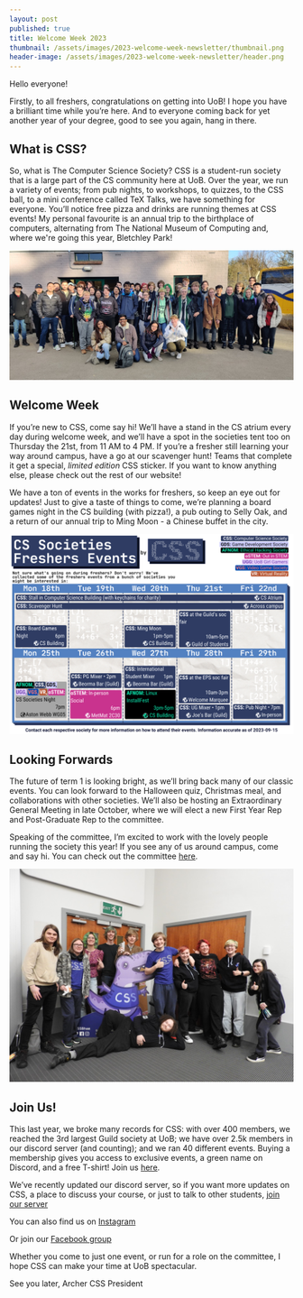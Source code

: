```yaml
---
layout: post
published: true
title: Welcome Week 2023
thumbnail: /assets/images/2023-welcome-week-newsletter/thumbnail.png
header-image: /assets/images/2023-welcome-week-newsletter/header.png
---
```

Hello everyone!

Firstly, to all freshers, congratulations on getting into UoB! I hope you have a brilliant time while you’re here. And to everyone coming back for yet another year of your degree, good to see you again, hang in there.

## What is CSS?

So, what is The Computer Science Society? CSS is a student-run society that is a large part of the CS community here at UoB. Over the year, we run a variety of events; from pub nights, to workshops, to quizzes, to the CSS ball, to a mini conference called TeX Talks, we have something for everyone. You’ll notice free pizza and drinks are running themes at CSS events! My personal favourite is an annual trip to the birthplace of computers, alternating from The National Museum of Computing and, where we're going this year, Bletchley Park!

![](/assets/images/2023-welcome-week-newsletter/tnmoc.jpg)

## Welcome Week

If you’re new to CSS, come say hi! We’ll have a stand in the CS atrium every day during welcome week, and we’ll have a spot in the societies tent too on Thursday the 21st, from 11 AM to 4 PM. If you’re a fresher still learning your way around campus, have a go at our scavenger hunt! Teams that complete it get a special, *limited edition* CSS sticker. If you want to know anything else, please check out the rest of our website!

We have a ton of events in the works for freshers, so keep an eye out for updates! Just to give a taste of things to come, we’re planning a board games night in the CS building (with pizza!), a pub outing to Selly Oak, and a return of our annual trip to Ming Moon - a Chinese buffet in the city.

![](/assets/images/2023-welcome-week-newsletter/calendar.png)

## Looking Forwards

The future of term 1 is looking bright, as we’ll bring back many of our classic events. You can look forward to the Halloween quiz, Christmas meal, and collaborations with other societies. We’ll also be hosting an Extraordinary General Meeting in late October, where we will elect a new First Year Rep and Post-Graduate Rep to the committee.

Speaking of the committee, I’m excited to work with the lovely people running the society this year! If you see any of us around campus, come and say hi. You can check out the committee [here](/committee).

![](/assets/images/2023-welcome-week-newsletter/committee.jpg)

## Join Us!

This last year, we broke many records for CSS: with over 400 members, we reached the 3rd largest Guild society at UoB; we have over 2.5k members in our discord server (and counting); and we ran 40 different events. Buying a membership gives you access to exclusive events, a green name on Discord, and a free T-shirt! Join us [here](/join).

We’ve recently updated our discord server, so if you want more updates on CSS, a place to discuss your course, or just to talk to other students, [join our server](/discord)

You can also find us on [Instagram](/instagram)

Or join our [Facebook group](/facebook)

Whether you come to just one event, or run for a role on the committee, I hope CSS can make your time at UoB spectacular.

See you later,
Archer
CSS President
